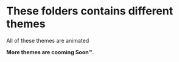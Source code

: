 # These folders contains different themes
All of these themes are animated

**More themes are cooming Soon™.**